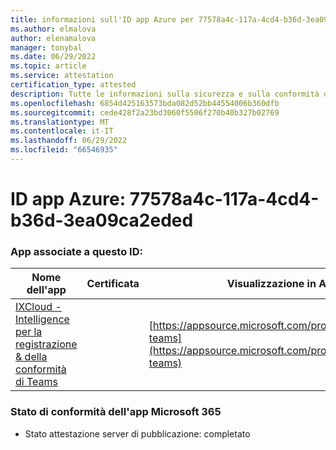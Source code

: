 ```yaml
---
title: informazioni sull'ID app Azure per 77578a4c-117a-4cd4-b36d-3ea09ca2eded
ms.author: elmalova
author: elenamalova
manager: tonybal
ms.date: 06/29/2022
ms.topic: article
ms.service: attestation
certification_type: attested
description: Tutte le informazioni sulla sicurezza e sulla conformità disponibili per 77578a4c-117a-4cd4-b36d-3ea09ca2eded.
ms.openlocfilehash: 6854d425163573bda082d52bb44554006b360dfb
ms.sourcegitcommit: cede428f2a23bd3060f5506f270b40b327b02769
ms.translationtype: MT
ms.contentlocale: it-IT
ms.lasthandoff: 06/29/2022
ms.locfileid: "66546935"
---
```

# <a name="azure-app-id-77578a4c-117a-4cd4-b36d-3ea09ca2eded"></a>ID app Azure: 77578a4c-117a-4cd4-b36d-3ea09ca2eded


### <a name="apps-associated-with-this-id"></a>App associate a questo ID:
| **Nome dell'app** | **Certificata** | **Visualizzazione in AppSource** |
|--------------|---------------|-----------------------|
| [IXCloud - Intelligence per la registrazione &amp; della conformità di Teams](../forward/numonix.nmx-teams.md) |  | [https://appsource.microsoft.com/product/office/numonix.nmx-teams](https://appsource.microsoft.com/product/office/numonix.nmx-teams) |

### <a name="microsoft-365-app-compliance-status"></a>Stato di conformità dell'app Microsoft 365
- Stato attestazione server di pubblicazione: completato
